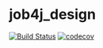 # job4j_design
[![Build Status](https://travis-ci.com/Temzor/job4j_design.svg?branch=master)](https://travis-ci.com/Temzor/job4j_design)
[![codecov](https://codecov.io/gh/Temzor/job4j_design/branch/master/graph/badge.svg?token=NUQIJHD3RL)](https://codecov.io/gh/Temzor/job4j_design)